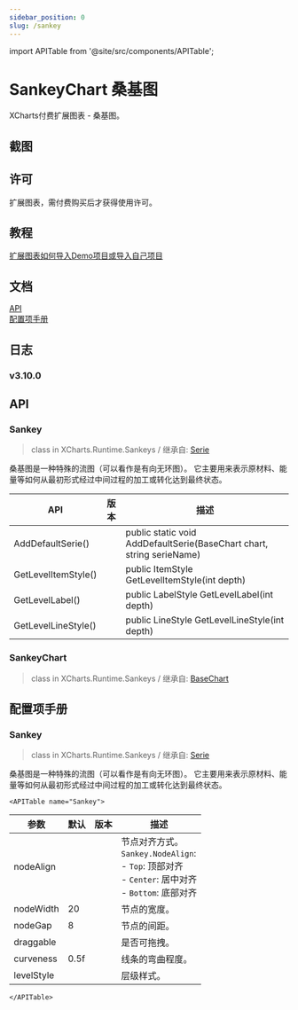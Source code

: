 ```yaml
---
sidebar_position: 0
slug: /sankey
---
```

import APITable from '@site/src/components/APITable';

# SankeyChart 桑基图

XCharts付费扩展图表 - 桑基图。

## 截图

## 许可

扩展图表，需付费购买后才获得使用许可。

## 教程

[扩展图表如何导入Demo项目或导入自己项目](https://github.com/XCharts-Team/XCharts-Demo)

## 文档

[API](#api)  
[配置项手册](#配置项手册)  

## 日志

### v3.10.0

## API

### Sankey

> class in XCharts.Runtime.Sankeys / 继承自: [Serie](https://xcharts-team.github.io/docs/api#serie)

桑基图是一种特殊的流图（可以看作是有向无环图）。 它主要用来表示原材料、能量等如何从最初形式经过中间过程的加工或转化达到最终状态。

|API|版本|描述|
|--|--|--|
|AddDefaultSerie()||public static void AddDefaultSerie(BaseChart chart, string serieName)|
|GetLevelItemStyle()||public ItemStyle GetLevelItemStyle(int depth)|
|GetLevelLabel()||public LabelStyle GetLevelLabel(int depth)|
|GetLevelLineStyle()||public LineStyle GetLevelLineStyle(int depth)|

### SankeyChart

> class in XCharts.Runtime.Sankeys / 继承自: [BaseChart](https://xcharts-team.github.io/docs/api#basechart)


## 配置项手册

### Sankey

> class in XCharts.Runtime.Sankeys / 继承自: [Serie](https://xcharts-team.github.io/docs/configuration#serie)

桑基图是一种特殊的流图（可以看作是有向无环图）。 它主要用来表示原材料、能量等如何从最初形式经过中间过程的加工或转化达到最终状态。

```mdx-code-block
<APITable name="Sankey">
```

|参数|默认|版本|描述|
|--|--|--|--|
|nodeAlign|||节点对齐方式。<br/>`Sankey.NodeAlign`:<br/>- `Top`: 顶部对齐<br/>- `Center`: 居中对齐<br/>- `Bottom`: 底部对齐<br/>|
|nodeWidth|20||节点的宽度。
|nodeGap|8||节点的间距。
|draggable|||是否可拖拽。
|curveness|0.5f||线条的弯曲程度。
|levelStyle|||层级样式。

```mdx-code-block
</APITable>
```

